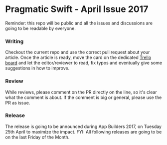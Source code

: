 # Pragmatic Swift - April Issue 2017

Reminder: this repo will be public and all the issues and discussions are going to be readable by everyone.

### Writing

Checkout the current repo and use the correct pull request about your article.
Once the article is ready, move the card on the dedicated [Trello board](https://trello.com/b/3HGZJSkh/pragmatic-swift) and let the editor/reviewer to read, fix typos and eventually give some suggestions in how to improve.

### Review

While reviews, please comment on the PR directly on the line, so it's clear what the comment is about. If the comment is big or general, please use the PR as issue.

### Release

The release is going to be announced during App Builders 2017, on Tuesday 25th April to maximize the impact. FYI: All following releases are going to be on the last Friday of the Month.
